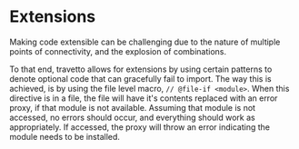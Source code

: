 # Extensions

Making code extensible can be challenging due to the nature of multiple points of connectivity, and the explosion of combinations.

To that end, travetto allows for extensions by using certain patterns to denote optional code that can gracefully fail to import. The way this is achieved, is by using the file level macro, `// @file-if <module>`.  When this directive is in a file, the file will have it's contents replaced with an error proxy, if that module is not available.  Assuming that module is not accessed, no errors should occur, and everything should work as appropriately.  If accessed, the proxy will throw an error indicating the module needs to be installed.